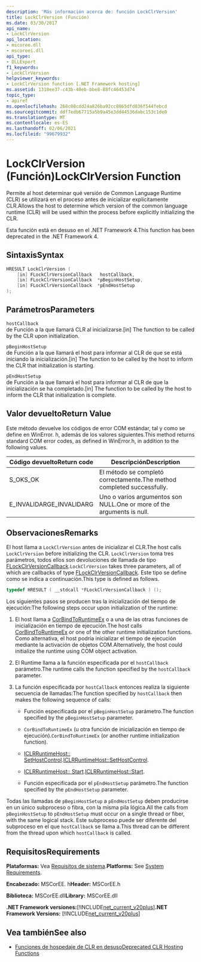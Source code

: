 ```yaml
---
description: 'Más información acerca de: función LockClrVersion'
title: LockClrVersion (Función)
ms.date: 03/30/2017
api_name:
- LockClrVersion
api_location:
- mscoree.dll
- mscoreei.dll
api_type:
- DLLExport
f1_keywords:
- LockClrVersion
helpviewer_keywords:
- LockClrVersion function [.NET Framework hosting]
ms.assetid: 1318ee37-c43b-40eb-bbe8-88fc46453d74
topic_type:
- apiref
ms.openlocfilehash: 268c08cdd24a826ba92cc8865dfd036f544febcd
ms.sourcegitcommit: ddf7edb67715a5b9a45e3dd44536dabc153c1de0
ms.translationtype: MT
ms.contentlocale: es-ES
ms.lasthandoff: 02/06/2021
ms.locfileid: "99679932"
---
```

# <a name="lockclrversion-function"></a><span data-ttu-id="ca947-103">LockClrVersion (Función)</span><span class="sxs-lookup"><span data-stu-id="ca947-103">LockClrVersion Function</span></span>

<span data-ttu-id="ca947-104">Permite al host determinar qué versión de Common Language Runtime (CLR) se utilizará en el proceso antes de inicializar explícitamente CLR.</span><span class="sxs-lookup"><span data-stu-id="ca947-104">Allows the host to determine which version of the common language runtime (CLR) will be used within the process before explicitly initializing the CLR.</span></span>  
  
 <span data-ttu-id="ca947-105">Esta función está en desuso en el .NET Framework 4.</span><span class="sxs-lookup"><span data-stu-id="ca947-105">This function has been deprecated in the .NET Framework 4.</span></span>  
  
## <a name="syntax"></a><span data-ttu-id="ca947-106">Sintaxis</span><span class="sxs-lookup"><span data-stu-id="ca947-106">Syntax</span></span>  
  
```cpp  
HRESULT LockClrVersion (  
    [in] FLockClrVersionCallback   hostCallback,  
    [in] FLockClrVersionCallback  *pBeginHostSetup,  
    [in] FLockClrVersionCallback  *pEndHostSetup  
);  
```  
  
## <a name="parameters"></a><span data-ttu-id="ca947-107">Parámetros</span><span class="sxs-lookup"><span data-stu-id="ca947-107">Parameters</span></span>  

 `hostCallback`  
 <span data-ttu-id="ca947-108">de Función a la que llamará CLR al inicializarse.</span><span class="sxs-lookup"><span data-stu-id="ca947-108">[in] The function to be called by the CLR upon initialization.</span></span>  
  
 `pBeginHostSetup`  
 <span data-ttu-id="ca947-109">de Función a la que llamará el host para informar al CLR de que se está iniciando la inicialización.</span><span class="sxs-lookup"><span data-stu-id="ca947-109">[in] The function to be called by the host to inform the CLR that initialization is starting.</span></span>  
  
 `pEndHostSetup`  
 <span data-ttu-id="ca947-110">de Función a la que llamará el host para informar al CLR de que la inicialización se ha completado.</span><span class="sxs-lookup"><span data-stu-id="ca947-110">[in] The function to be called by the host to inform the CLR that initialization is complete.</span></span>  
  
## <a name="return-value"></a><span data-ttu-id="ca947-111">Valor devuelto</span><span class="sxs-lookup"><span data-stu-id="ca947-111">Return Value</span></span>  

 <span data-ttu-id="ca947-112">Este método devuelve los códigos de error COM estándar, tal y como se define en WinError. h, además de los valores siguientes.</span><span class="sxs-lookup"><span data-stu-id="ca947-112">This method returns standard COM error codes, as defined in WinError.h, in addition to the following values.</span></span>  
  
|<span data-ttu-id="ca947-113">Código devuelto</span><span class="sxs-lookup"><span data-stu-id="ca947-113">Return code</span></span>|<span data-ttu-id="ca947-114">Descripción</span><span class="sxs-lookup"><span data-stu-id="ca947-114">Description</span></span>|  
|-----------------|-----------------|  
|<span data-ttu-id="ca947-115">S_OK</span><span class="sxs-lookup"><span data-stu-id="ca947-115">S_OK</span></span>|<span data-ttu-id="ca947-116">El método se completó correctamente.</span><span class="sxs-lookup"><span data-stu-id="ca947-116">The method completed successfully.</span></span>|  
|<span data-ttu-id="ca947-117">E_INVALIDARG</span><span class="sxs-lookup"><span data-stu-id="ca947-117">E_INVALIDARG</span></span>|<span data-ttu-id="ca947-118">Uno o varios argumentos son NULL.</span><span class="sxs-lookup"><span data-stu-id="ca947-118">One or more of the arguments is null.</span></span>|  
  
## <a name="remarks"></a><span data-ttu-id="ca947-119">Observaciones</span><span class="sxs-lookup"><span data-stu-id="ca947-119">Remarks</span></span>  

 <span data-ttu-id="ca947-120">El host llama a `LockClrVersion` antes de inicializar el CLR.</span><span class="sxs-lookup"><span data-stu-id="ca947-120">The host calls `LockClrVersion` before initializing the CLR.</span></span> <span data-ttu-id="ca947-121">`LockClrVersion` toma tres parámetros, todos ellos son devoluciones de llamada de tipo [FLockClrVersionCallback](flockclrversioncallback-function-pointer.md).</span><span class="sxs-lookup"><span data-stu-id="ca947-121">`LockClrVersion` takes three parameters, all of which are callbacks of type [FLockClrVersionCallback](flockclrversioncallback-function-pointer.md).</span></span> <span data-ttu-id="ca947-122">Este tipo se define como se indica a continuación.</span><span class="sxs-lookup"><span data-stu-id="ca947-122">This type is defined as follows.</span></span>  
  
```cpp  
typedef HRESULT ( __stdcall *FLockClrVersionCallback ) ();  
```  
  
 <span data-ttu-id="ca947-123">Los siguientes pasos se producen tras la inicialización del tiempo de ejecución:</span><span class="sxs-lookup"><span data-stu-id="ca947-123">The following steps occur upon initialization of the runtime:</span></span>  
  
1. <span data-ttu-id="ca947-124">El host llama a [CorBindToRuntimeEx](corbindtoruntimeex-function.md) o a una de las otras funciones de inicialización en tiempo de ejecución.</span><span class="sxs-lookup"><span data-stu-id="ca947-124">The host calls [CorBindToRuntimeEx](corbindtoruntimeex-function.md) or one of the other runtime initialization functions.</span></span> <span data-ttu-id="ca947-125">Como alternativa, el host podría inicializar el tiempo de ejecución mediante la activación de objetos COM.</span><span class="sxs-lookup"><span data-stu-id="ca947-125">Alternatively, the host could initialize the runtime using COM object activation.</span></span>  
  
2. <span data-ttu-id="ca947-126">El Runtime llama a la función especificada por el `hostCallback` parámetro.</span><span class="sxs-lookup"><span data-stu-id="ca947-126">The runtime calls the function specified by the `hostCallback` parameter.</span></span>  
  
3. <span data-ttu-id="ca947-127">La función especificada por `hostCallback` entonces realiza la siguiente secuencia de llamadas:</span><span class="sxs-lookup"><span data-stu-id="ca947-127">The function specified by `hostCallback` then makes the following sequence of calls:</span></span>  
  
    - <span data-ttu-id="ca947-128">Función especificada por el `pBeginHostSetup` parámetro.</span><span class="sxs-lookup"><span data-stu-id="ca947-128">The function specified by the `pBeginHostSetup` parameter.</span></span>  
  
    - <span data-ttu-id="ca947-129">`CorBindToRuntimeEx` (u otra función de inicialización en tiempo de ejecución).</span><span class="sxs-lookup"><span data-stu-id="ca947-129">`CorBindToRuntimeEx` (or another runtime initialization function).</span></span>  
  
    - <span data-ttu-id="ca947-130">[ICLRRuntimeHost:: SetHostControl](iclrruntimehost-sethostcontrol-method.md).</span><span class="sxs-lookup"><span data-stu-id="ca947-130">[ICLRRuntimeHost::SetHostControl](iclrruntimehost-sethostcontrol-method.md).</span></span>  
  
    - <span data-ttu-id="ca947-131">[ICLRRuntimeHost:: Start](iclrruntimehost-start-method.md).</span><span class="sxs-lookup"><span data-stu-id="ca947-131">[ICLRRuntimeHost::Start](iclrruntimehost-start-method.md).</span></span>  
  
    - <span data-ttu-id="ca947-132">Función especificada por el `pEndHostSetup` parámetro.</span><span class="sxs-lookup"><span data-stu-id="ca947-132">The function specified by the `pEndHostSetup` parameter.</span></span>  
  
 <span data-ttu-id="ca947-133">Todas las llamadas de `pBeginHostSetup` a `pEndHostSetup` deben producirse en un único subproceso o fibra, con la misma pila lógica.</span><span class="sxs-lookup"><span data-stu-id="ca947-133">All the calls from `pBeginHostSetup` to `pEndHostSetup` must occur on a single thread or fiber, with the same logical stack.</span></span> <span data-ttu-id="ca947-134">Este subproceso puede ser diferente del subproceso en el que `hostCallback` se llama a.</span><span class="sxs-lookup"><span data-stu-id="ca947-134">This thread can be different from the thread upon which `hostCallback` is called.</span></span>  
  
## <a name="requirements"></a><span data-ttu-id="ca947-135">Requisitos</span><span class="sxs-lookup"><span data-stu-id="ca947-135">Requirements</span></span>  

 <span data-ttu-id="ca947-136">**Plataformas:** Vea [Requisitos de sistema](../../get-started/system-requirements.md).</span><span class="sxs-lookup"><span data-stu-id="ca947-136">**Platforms:** See [System Requirements](../../get-started/system-requirements.md).</span></span>  
  
 <span data-ttu-id="ca947-137">**Encabezado:** MSCorEE. h</span><span class="sxs-lookup"><span data-stu-id="ca947-137">**Header:** MSCorEE.h</span></span>  
  
 <span data-ttu-id="ca947-138">**Biblioteca:** MSCorEE.dll</span><span class="sxs-lookup"><span data-stu-id="ca947-138">**Library:** MSCorEE.dll</span></span>  
  
 <span data-ttu-id="ca947-139">**.NET Framework versiones:**[!INCLUDE[net_current_v20plus](../../../../includes/net-current-v20plus-md.md)]</span><span class="sxs-lookup"><span data-stu-id="ca947-139">**.NET Framework Versions:** [!INCLUDE[net_current_v20plus](../../../../includes/net-current-v20plus-md.md)]</span></span>  
  
## <a name="see-also"></a><span data-ttu-id="ca947-140">Vea también</span><span class="sxs-lookup"><span data-stu-id="ca947-140">See also</span></span>

- [<span data-ttu-id="ca947-141">Funciones de hospedaje de CLR en desuso</span><span class="sxs-lookup"><span data-stu-id="ca947-141">Deprecated CLR Hosting Functions</span></span>](deprecated-clr-hosting-functions.md)
